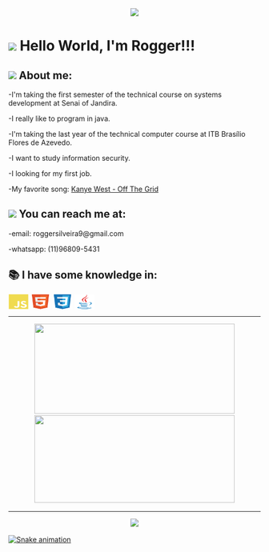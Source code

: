   <div align="center">
      <img src=https://24.media.tumblr.com/69b1d4afeb880af4d8b8e13a7fe3b08e/tumblr_mmzf6m2dFf1r9w3pqo3_500.gif>
  </div>



<h1><img src="https://acegif.com/wp-content/gifs/globe-24.gif" width="30px" > Hello World, I'm Rogger!!!</h1>

<h2><img src="https://freepikpsd.com/media/2019/10/aesthetic-gif-png-10-Free-PNG-Images-Transparent.gif" width="30px"> About me:</h2>
   <p>-I'm taking the first semester of the technical course on systems development at Senai of Jandira.</p>
   <p>-I really like to program in java.</p> 
   <p>-I'm taking the last year of the technical computer course at ITB Brasílio Flores de Azevedo.</p>
   <p>-I want to study information security.</p>
   <p>-I looking for my first job.</p>
   <p>-My favorite song: <a href="https://www.youtube.com/watch?v=EbDMNjT-QpI">Kanye West - Off The Grid</a></p>
<h2><img src="https://i.pinimg.com/originals/f3/c6/e5/f3c6e525a07ef2b1e279f9212e535333.gif" width="30px"> You can reach me at:</h2>
    <p>-email: roggersilveira9@gmail.com</p>
    <p>-whatsapp: (11)96809-5431</p>

<div>
   <h2>📚 I have some knowledge in:</h2>
     <img align="center" height="30" width="40" src="https://raw.githubusercontent.com/devicons/devicon/master/icons/javascript/javascript-plain.svg">
     <img align="center" height="30" width="40" src="https://raw.githubusercontent.com/devicons/devicon/master/icons/html5/html5-original.svg">
     <img align="center" height="30" width="40" src="https://raw.githubusercontent.com/devicons/devicon/master/icons/css3/css3-original.svg">
     <img align="center" height="30" width="40" src="https://github.com/devicons/devicon/blob/master/icons/java/java-original.svg">
</div>

<hr>    
   
<div align="center">
  <a href="https://github.com/RealDoubleG">
  <img height="180cm" width="400em" src="https://github-readme-stats.vercel.app/api?username=RealDoubleG&show_icons=true&theme=jolly&include_all_commits=true&count_private=true"/>
  <img height="175cm" width="400em" src="https://github-readme-stats.vercel.app/api/top-langs/?username=RealDoubleG&layout=compact&langs_count=7&theme=jolly"/>
</div>

<div align>
 
</div>

<hr>

  <div align="center">
      <img src=https://i.pinimg.com/originals/f4/9a/e7/f49ae7d355203e2233b452e0074fa062.gif>
  </div>
   
   ![Snake animation](https://github.com/RealDoubleG/RealDoubleG/blob/output/github-contribution-grid-snake.svg)
  

